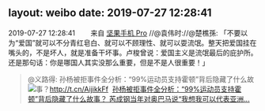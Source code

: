 layout: weibo
date: 2019-07-27 12:28:41
---
2019-07-27 12:28:41  &nbsp;&nbsp;&nbsp;&nbsp;&nbsp;&nbsp; 来自 <a href="http://app.weibo.com/t/feed/Z4AgP" rel="nofollow">坚果手机 Pro</a>
//@袁伟时://@楚樵孫: 「不要以为“爱国”就可以不分青红皂白、就可以不顾理性、就可以耍流氓。整天把爱国挂在嘴头的，不是坏人，就是准备干坏事。卢梭曾说：爱国主义是流氓最后的庇护所。 还是那句话：你是哪国人其实没那么重要，但是不是人很重要！」
>  @义路得: 孙杨被拒事件全分析：“99%运动员支持霍顿”背后隐藏了什么故事？http://t.cn/AijikkFf ​​​
[<img style="float: left;" src="http://img.t.sinajs.cn/t6/style/images/face/face_card_longwb.png"/>孙杨被拒事件全分析：“99%运动员支持霍顿”背后隐藏了什么故事？
芮成钢当年对奥巴马说“我想我可以代表亚洲...](https://ishare.ifeng.com/c/s/7ocZ8X2ZKsq?aman=066Y414Z830O819R268&gud=46o9895178&from=timeline&isappinstalled=0)

